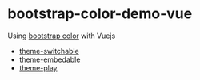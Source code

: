 # bootstrap-color-demo-vue
Using [bootstrap color](https://github.com/bum/bootstrap-color.git) with Vuejs

* [theme-switchable](https://bum.github.io/bootstrap-color/theme-switchable/)
* [theme-embedable](https://bum.github.io/bootstrap-color/theme-embedable/)
* [theme-play](https://bum.github.io/bootstrap-color/theme-play/)

